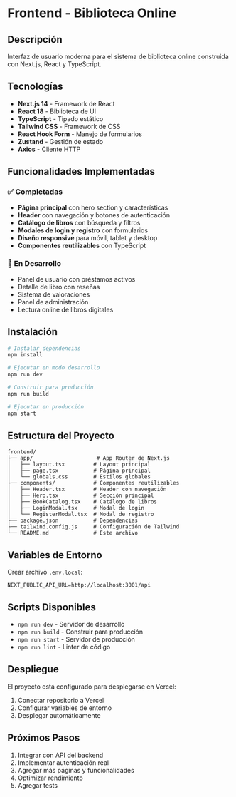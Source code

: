# Frontend - Biblioteca Online

## Descripción

Interfaz de usuario moderna para el sistema de biblioteca online construida con Next.js, React y TypeScript.

## Tecnologías

- **Next.js 14** - Framework de React
- **React 18** - Biblioteca de UI
- **TypeScript** - Tipado estático
- **Tailwind CSS** - Framework de CSS
- **React Hook Form** - Manejo de formularios
- **Zustand** - Gestión de estado
- **Axios** - Cliente HTTP

## Funcionalidades Implementadas

### ✅ Completadas

- **Página principal** con hero section y características
- **Header** con navegación y botones de autenticación
- **Catálogo de libros** con búsqueda y filtros
- **Modales de login y registro** con formularios
- **Diseño responsive** para móvil, tablet y desktop
- **Componentes reutilizables** con TypeScript

### 🔄 En Desarrollo

- Panel de usuario con préstamos activos
- Detalle de libro con reseñas
- Sistema de valoraciones
- Panel de administración
- Lectura online de libros digitales

## Instalación

```bash
# Instalar dependencias
npm install

# Ejecutar en modo desarrollo
npm run dev

# Construir para producción
npm run build

# Ejecutar en producción
npm start
```

## Estructura del Proyecto

```
frontend/
├── app/                    # App Router de Next.js
│   ├── layout.tsx         # Layout principal
│   ├── page.tsx           # Página principal
│   └── globals.css        # Estilos globales
├── components/            # Componentes reutilizables
│   ├── Header.tsx         # Header con navegación
│   ├── Hero.tsx           # Sección principal
│   ├── BookCatalog.tsx    # Catálogo de libros
│   ├── LoginModal.tsx     # Modal de login
│   └── RegisterModal.tsx  # Modal de registro
├── package.json           # Dependencias
├── tailwind.config.js     # Configuración de Tailwind
└── README.md              # Este archivo
```

## Variables de Entorno

Crear archivo `.env.local`:

```env
NEXT_PUBLIC_API_URL=http://localhost:3001/api
```

## Scripts Disponibles

- `npm run dev` - Servidor de desarrollo
- `npm run build` - Construir para producción
- `npm run start` - Servidor de producción
- `npm run lint` - Linter de código

## Despliegue

El proyecto está configurado para desplegarse en Vercel:

1. Conectar repositorio a Vercel
2. Configurar variables de entorno
3. Desplegar automáticamente

## Próximos Pasos

1. Integrar con API del backend
2. Implementar autenticación real
3. Agregar más páginas y funcionalidades
4. Optimizar rendimiento
5. Agregar tests
